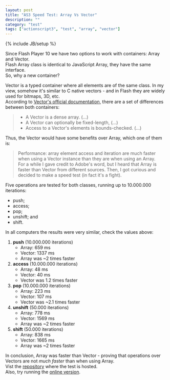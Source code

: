 ```yaml
---
layout: post
title: "AS3 Speed Test: Array Vs Vector"
description: ""
category: "test" 
tags: ["actionscript3", "test", "array", "vector"]
---
```

{% include JB/setup %}

Since Flash Player 10 we have two options to work with containers: Array and Vector.<br>
Flash Array class is identical to JavaScript Array, they have the same interface.<br>
So, why a new container?<br>

Vector is a typed container where all elements are of the same class. In my view, somehow it's similar to C native vectors - and in Flash they are widely used for bitmaps, 3D, etc.<br>
According to [Vector's official documentation](http://help.adobe.com/en_US/FlashPlatform/reference/actionscript/3/Vector.html), there are a set of differences between both containers:<br>
> * A Vector is a dense array. (...)<br>
> * A Vector can optionally be fixed-length, (...)<br>
> * Access to a Vector's elements is bounds-checked. (...)<br>

Thus, the Vector would have some benefits over Array, which one of them is:<br>
> Performance: array element access and iteration are much faster when using a Vector instance than they are when using an Array.<br>
For a while I gave credit to Adobe's word, but I heard that Array is faster than Vector from different sources. Then, I got curious and decided to make a speed test (in fact it's a fight).<br>

Five operations are tested for both classes, running up to 10.000.000 iterations:
* push;
* access;
* pop;
* unshift; and
* shift.

In all computers the results were very similar, check the values above:<br>
1. __push__ (10.000.000 iterations)
	* Array: 659 ms<br>
	* Vector: 1337 ms<br>
	* Array was ~2 times faster<br>
2. __access__ (10.000.000 iterations)
	* Array: 48 ms<br>
	* Vector: 40 ms<br>
	* Vector was 1.2 times faster<br>
3. __pop__ (10.000.000 iterations)
	* Array: 223 ms<br>
	* Vector: 107 ms<br>
	* Vector was ~2.1 times faster<br>
4. __unshift__ (50.000 iterations)
	* Array: 778 ms<br>
	* Vector: 1569 ms<br>
	* Array was ~2 times faster<br>
5. __shift__ (50.000 iterations)
	* Array: 838 ms<br>
	* Vector: 1665 ms<br>
	* Array was ~2 times faster<br>

In conclusion, Array was faster than Vector - proving that operations over Vectors are not *much faster* than when using Array.<br>
Vist the [repository](https://github.com/loteixeira/VectorVsArray) where the test is hosted.<br>
Also, try running the [online version](http://disturbedcoder.com/files/VectorVsArray.swf).
